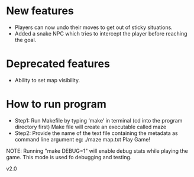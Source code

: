 # New features
- Players can now undo their moves to get out of sticky situations.
- Added a snake NPC which tries to intercept the player before reaching the goal.

# Deprecated features
- Ability to set map visibility.

# How to run program
- Step1: Run Makefile by typing ‘make’ in terminal (cd into the program directory first)
Make file will create an executable called maze
- Step2: Provide the name of the text file containing the metadata as command line argument eg: ./maze map.txt
Play Game!

NOTE: Running "make DEBUG=1" will enable debug stats while playing the game. This mode is used fo debugging and testing.

v2.0
